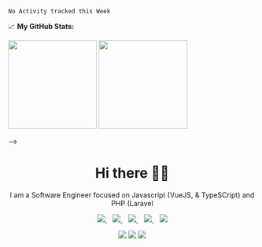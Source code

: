 <!-- ## Hi there, I'm <a href="https://gkassym.netlify.app" target="_blank">Yusuf Saifur-Rahman</a> <img src="https://media.giphy.com/media/hvRJCLFzcasrR4ia7z/giphy.gif" width="25px">

[![Linkedin Badge](https://img.shields.io/badge/-LinkedIn-0e76a8?style=flat-square&logo=Linkedin&logoColor=white)](https://www.linkedin.com/in/yusuf-saifur-rahman-939533192/)
[![Twitter Badge](https://img.shields.io/badge/-Twitter-00acee?style=flat-square&logo=Twitter&logoColor=white)](https://twitter.com/yusuf_software)
[![Instagram Badge](https://img.shields.io/badge/-Instagram-e4405f?style=flat-square&logo=Instagram&logoColor=white)](https://instagram.com/yusuf_software/)
[![Telegram Badge](https://img.shields.io/badge/-Telegram-0088cc?style=flat-square&logo=Telegram&logoColor=white)](https://t.me/saifyusufadam)

### Glad to see you here! &nbsp; ![](https://visitor-badge.glitch.me/badge?page_id=yusuf-saif.yusuf-saif)

I am a full-stack Software Developer focused on Backend Developement [PHP(Laravel)] and an eye on Javascript (VueJS, Angular, TypeScript).. I love programming, writing, sleeping, speaking and traveling.

As a software engineer, I enjoy using my obsessive attention to detail, my unequivocal love for making things that change the world. That's why I like to make things that make a difference.

<img align="right" alt="GIF" src="https://github.com/Gapur/Gapur/blob/master/coding.gif?raw=true" width="408" height="318" />
  

**Talking about Personal Stuffs:**

- 👨🏻‍💻 I’m currently working on something cool;
- 🚀 I’m currently Learning how to stay healthy and be a great software developer;
- 💬 Ask me about anything, I am happy to help;
- 📝 I sometimes write articles on [Dev.to](https://dev.to/yusuf_software);
- 📫 How to reach me: clevercode.yusuf@gmail.com;
- 📝 [Resume](https://drive.google.com/file/d/1N8jRjY9Y8CqySGTLFS7iA_TGRSwjX55f/view?usp=drivesdk).

</br>

📊 **This Week I Spent My Time On:**
<!--START_SECTION:waka-->
```text
No Activity tracked this Week
```
<!--END_SECTION:waka-->


📈 **My GitHub Stats:**

<p>
  <img height="180em" src="https://github-readme-stats.vercel.app/api?username=yusuf-saif&show_icons=true&hide_border=true&&count_private=true&include_all_commits=true" />
  <img height="180em" src="https://github-readme-stats.vercel.app/api/top-langs/?username=yusuf-saif&exclude_repo=KNN-Image-Classification&show_icons=true&hide_border=true&layout=compact&langs_count=8"/>
</p>
 -->

<h1 align='center'>Hi there 👋🏾</h1>

<p align='center'>I am a Software Engineer focused on Javascript (VueJS, & TypeSCript) and PHP (Laravel </p>

<p align='center'>
<a href="https://wa.me/2348156240305?text=Hello Yusuf" target="_blank">
  <img src="https://img.shields.io/badge/WHATSAPP-%2325D366.svg?&style=for-the-badge&logo=whatsapp&logoColor=white" />
</a>&nbsp;&nbsp;
<a href="https://twitter.com/saif_yusuf" target="_blank">
  <img src="https://img.shields.io/badge/twitter-%231DA1F2.svg?&style=for-the-badge&logo=twitter&logoColor=white" />
</a>&nbsp;&nbsp;
<a href="https://www.linkedin.com/in/yusuf-saifur-rahman-939533192/" target="_blank">
  <img src="https://img.shields.io/badge/linkedin-%230077B5.svg?&style=for-the-badge&logo=linkedin&logoColor=white" />
</a>&nbsp;&nbsp;
<a href="mailto:clevercodes.yusuf@gmail.com"target="_blank">
  <img src="https://img.shields.io/badge/email me-%23D14836.svg?&style=for-the-badge&logo=gmail&logoColor=white" />
</a>&nbsp;&nbsp;
  <img src="https://gpvc.arturio.dev/Zubs" />
  
  <p align = "center">
  <img src = "https://github-readme-stats.vercel.app/api?username=yusuf-saif&show_icons=true&theme=tokyonight&line_height=27">
  <img src = "https://github-readme-stats.vercel.app/api/top-langs/?username=yusuf-saif&hide=css,java,html&theme=tokyonight">
  <img src = "https://github-readme-streak-stats.herokuapp.com/?user=yusuf_saif">
</p>
</p>
 
<!--
<p align='center'>
<a href="https://stackoverflow.com/users/10612336/iamnotstatic"><img src="https://stackoverflow.com/users/flair/10835183.png" width="208" height="58" alt="profile for Abdulfatai at Stack Overflow, Q&amp;A for professional and enthusiast programmers" title="profile for Abdulfatai at Stack Overflow, Q&amp;A for professional and enthusiast programmers"></a>&nbsp;&nbsp;
</p>
-->
